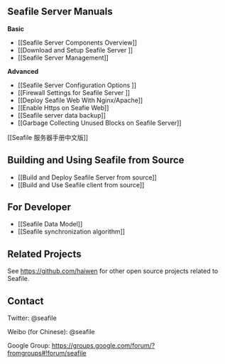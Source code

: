 ## Seafile Server Manuals

**Basic**

* [[Seafile Server Components Overview]]
* [[Download and Setup Seafile Server ]]
* [[Seafile Server Management]]

**Advanced**

* [[Seafile Server Configuration Options ]]
* [[Firewall Settings for Seafile Server ]]
* [[Deploy Seafile Web With Nginx/Apache]]
* [[Enable Https on Seafie Web]]
* [[Seafile server data backup]]
* [[Garbage Collecting Unused Blocks on Seafile Server]]

[[Seafile 服务器手册中文版]]

## Building and Using Seafile from Source

* [[Build and Deploy Seafile Server from source]]
* [[Build and Use Seafile client from source]]

## For Developer

* [[Seafile Data Model]]
* [[Seafile synchronization algorithm]]

## Related Projects

See https://github.com/haiwen for other open source projects related to Seafile.

## Contact

Twitter: @seafile

Weibo (for Chinese): @seafile

Google Group: https://groups.google.com/forum/?fromgroups#!forum/seafile
